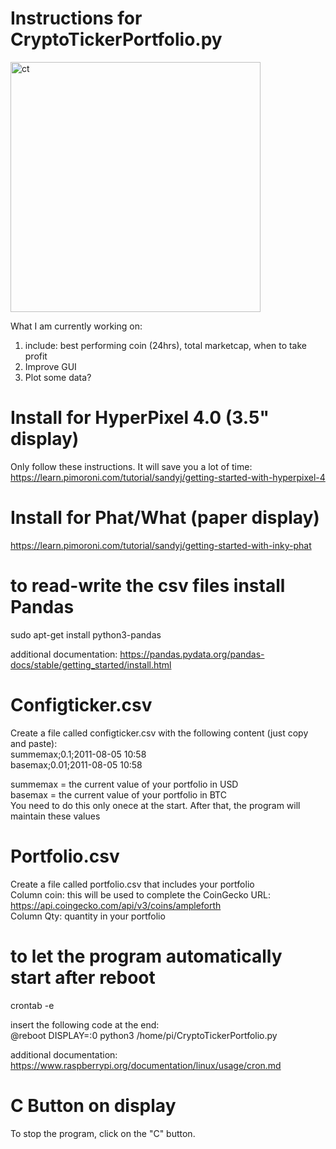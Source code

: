 <h1>Instructions for CryptoTickerPortfolio.py</h1>

<img src="https://i.ibb.co/BnjTZg3/ct.jpg" width="400" alt="ct" border="0"></a>

What I am currently working on:
1. include: best performing coin (24hrs), total marketcap, when to take profit
2. Improve GUI
3. Plot some data?

# Install for HyperPixel 4.0 (3.5" display)
Only follow these instructions. It will save you a lot of time:
https://learn.pimoroni.com/tutorial/sandyj/getting-started-with-hyperpixel-4

# Install for Phat/What (paper display)
https://learn.pimoroni.com/tutorial/sandyj/getting-started-with-inky-phat


# to read-write the csv files install Pandas
sudo apt-get install python3-pandas

additional documentation: https://pandas.pydata.org/pandas-docs/stable/getting_started/install.html

# Configticker.csv
Create a file called configticker.csv with the following content (just copy and paste):<br>
summemax;0.1;2011-08-05 10:58<br>
basemax;0.01;2011-08-05 10:58<br>

summemax = the current value of your portfolio in USD<br>
basemax = the current value of your portfolio in BTC<br>
You need to do this only onece at the start. After that, the program will maintain these values

# Portfolio.csv
Create a file called portfolio.csv that includes your portfolio<br>
Column coin: this will be used to complete the CoinGecko URL: https://api.coingecko.com/api/v3/coins/ampleforth<br>
Column Qty: quantity in your portfolio<br>

# to let the program automatically start after reboot
crontab -e

insert the following code at the end:<br>
@reboot DISPLAY=:0 python3 /home/pi/CryptoTickerPortfolio.py

additional documentation: https://www.raspberrypi.org/documentation/linux/usage/cron.md

# C Button on display
To stop the program, click on the "C" button. 
